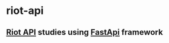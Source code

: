 # riot-api

## [Riot API](https://developer.riotgames.com/docs) studies using [FastApi](https://fastapi.tiangolo.com/) framework
